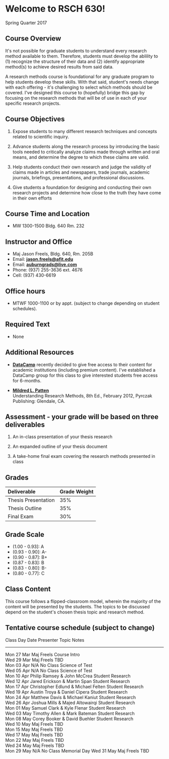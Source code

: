# Welcome to RSCH 630!
Spring Quarter 2017  

## Course Overview

It's not possible for graduate students to understand every research method available to them.  Therefore, students must develop the ablility to (1) recognize the structure of their data and (2) identify appropriate method(s) to achieve desired results from said data.

A research methods course is foundational for any graduate program to help students develop these skills. With that said, student's needs change with each offering - it's challenging to select which methods should be covered.  I've designed this course to (hopefully) bridge this gap by focusing on the research methods that will be of use in each of your specific research projects.

## Course Objectives

1. Expose students to many different research techniques and concepts related to scientific inquiry. 

2. Advance students along the research process by introducing the basic tools needed to critically analyze claims made through written and oral means, and determine the degree to which these claims are valid.

3. Help students conduct their own research and judge the validity of claims made in articles and newspapers, trade journals, academic journals, briefings, presentations, and professional discussions.

4. Give students a foundation for designing and conducting their own research projects and determine how close to the truth they have come in their own efforts 

## Course Time and Location

- MW 1300-1500 Bldg. 640 Rm. 232

## Instructor and Office

- Maj Jason Freels, Bldg. 640, Rm. 205B
- Email: <a href="mailto:jason.freels@afit.edu" target="_top"><b>jason.freels@afit.edu</b></a>
- Email: <a href="mailto:auburngrads@live.com" target="_top"><b>auburngrads@live.com</b></a>
- Phone: (937) 255-3636 ext. 4676
- Cell:  (937) 430-6619

## Office hours

- MTWF 1000-1100 or by appt. (subject to change depending on student schedules).

## Required Text

- None

## Additional Resources

- [__DataCamp__](https://www.datacamp.com/) recently decided to give free access to their content for academic institutions (including premium content).  I've established a DataCamp group for this class to give interested students free access for 6-months.   
	 
- [__Mildred L. Patten__](http://www.amazon.com/Understanding-Research-Methods-Overview-Essentials/dp/1936523000)<br/>Understanding Research Methods, 8th Ed., February 2012, Pyrczak Publishing:  Glendale, CA.

## Assessment -  your grade will be based on three deliverables

1. An in-class presentation of your thesis research

2. An expanded outline of your thesis document

3. A take-home final exam covering the research methods presented in class

## Grades



|Deliverable                  |Grade Weight |
|:----------------------------|:------------|
|Thesis Presentation          |35%          |
|Thesis Outline               |35%          |
|Final Exam                   |30%          |

## Grade Scale

- (1.00 - 0.93]: A
- (0.93 - 0.90]: A-
- (0.90 - 0.87]: B+
- (0.87 - 0.83]: B
- (0.83 - 0.80]: B-
- (0.80 - 0.77]: C

## Class Content

This course follows a flipped-classroom model, wherein the majority of the content will be presented by the students.  The topics to be discussed depend on the student's chosen thesis topic and research method.

## Tentative course schedule (subject to change)



Class Day   Date     Presenter                             Topic              Notes 
----------  -------  ------------------------------------  -----------------  ------
Mon         27 Mar   Maj Freels                            Course Intro                      
Wed         29 Mar   Maj Freels                            TBD                      
Mon         03 Apr   N/A                                   No Class           Science of Test      
Wed         05 Apr   N/A                                   No Class           Science of Test      
Mon         10 Apr   Philip Ramsey & John McCrea           Student Research         
Wed         12 Apr   Jared Erickson & Martin Span          Student Research         
Mon         17 Apr   Christopher Edlund & Michael Felten   Student Research         
Wed         19 Apr   Austin Troya & Daniel Cipera          Student Research         
Mon         24 Apr   Matthew Davis & Michael Kaniut        Student Research         
Wed         26 Apr   Joshua Mills & Majed Altowairqi       Student Research         
Mon         01 May   Samuel Clark & Kyle Flenar            Student Research         
Wed         03 May   Timothy Allen & Mark Bateman          Student Research         
Mon         08 May   Corey Booker & David Buehler          Student Research         
Wed         10 May   Maj Freels                            TBD                      
Mon         15 May   Maj Freels                            TBD                      
Wed         17 May   Maj Freels                            TBD                      
Mon         22 May   Maj Freels                            TBD                      
Wed         24 May   Maj Freels                            TBD                      
Mon         29 May   N/A                                   No Class           Memorial Day
Wed         31 May   Maj Freels                            TBD             
